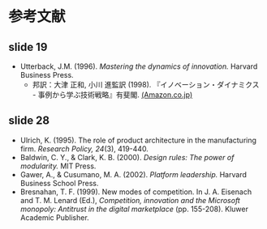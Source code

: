 # 参考文献
## slide 19
- Utterback, J.M. (1996). _Mastering the dynamics of innovation._ Harvard Business Press. 
  - 邦訳：大津 正和, 小川 進監訳 (1998). 『イノベーション・ダイナミクス - 事例から学ぶ技術戦略』有斐閣. [(Amazon.co.jp)](http://amazon.co.jp/o/ASIN/4641160430/)

## slide 28
- Ulrich, K. (1995). The role of product architecture in the manufacturing firm. _Research Policy, 24_(3), 419-440.
- Baldwin, C. Y., & Clark, K. B. (2000). _Design rules: The power of modularity._ MIT Press.
- Gawer, A., & Cusumano, M. A. (2002). _Platform leadership._ Harvard Business School Press.
- Bresnahan, T. F. (1999). New modes of competition. In J. A. Eisenach and T. M. Lenard (Ed.), _Competition, innovation and the Microsoft monopoly: Antitrust in the digital marketplace_ (pp. 155-208). Kluwer Academic Publisher.


